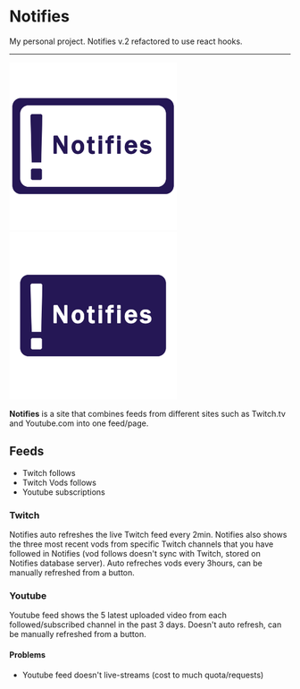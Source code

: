# Notifies

My personal project.
Notifies v.2 refactored to use react hooks.

---

<img src="./src/assets/images/logo-white-v2.png" alt="Logo" width="300" />

<img src="./src/assets/images/logo-v2.png" alt="Logo" width="300" />

**Notifies** is a site that combines feeds from different sites such as Twitch.tv and Youtube.com into one feed/page.

## Feeds

- Twitch follows
- Twitch Vods follows
- Youtube subscriptions

### Twitch

Notifies auto refreshes the live Twitch feed every 2min. Notifies also shows the three most recent vods from specific Twitch channels that you have followed in Notifies (vod follows doesn't sync with Twitch, stored on Notifies database server). Auto refreches vods every 3hours, can be manually refreshed from a button.

### Youtube

Youtube feed shows the 5 latest uploaded video from each followed/subscribed channel in the past 3 days. Doesn't auto refresh, can be manually refreshed from a button.

#### Problems

- Youtube feed doesn't live-streams (cost to much quota/requests)
